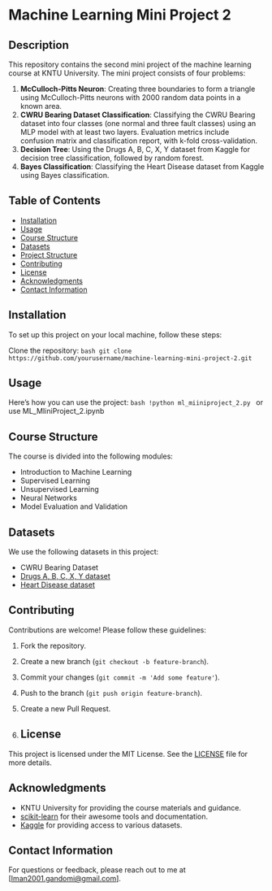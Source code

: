 # Machine Learning Mini Project 2

## Description
This repository contains the second mini project of the machine learning course at KNTU University. The mini project consists of four problems:

1. **McCulloch-Pitts Neuron**: Creating three boundaries to form a triangle using McCulloch-Pitts neurons with 2000 random data points in a known area.
2. **CWRU Bearing Dataset Classification**: Classifying the CWRU Bearing dataset into four classes (one normal and three fault classes) using an MLP model with at least two layers. Evaluation metrics include confusion matrix and classification report, with k-fold cross-validation.
3. **Decision Tree**: Using the Drugs A, B, C, X, Y dataset from Kaggle for decision tree classification, followed by random forest.
4. **Bayes Classification**: Classifying the Heart Disease dataset from Kaggle using Bayes classification.

## Table of Contents
- [Installation](#installation)
- [Usage](#usage)
- [Course Structure](#course-structure)
- [Datasets](#datasets)
- [Project Structure](#project-structure)
- [Contributing](#contributing)
- [License](#license)
- [Acknowledgments](#acknowledgments)
- [Contact Information](#contact-information)

## Installation
To set up this project on your local machine, follow these steps:

Clone the repository:
    ```bash
    git clone https://github.com/yourusername/machine-learning-mini-project-2.git
    ```
    
## Usage
Here’s how you can use the project:
    ```bash
    !python ml_miiniproject_2.py
    ```
    or
   use ML_MIiniProject_2.ipynb



## Course Structure
The course is divided into the following modules:
- Introduction to Machine Learning
- Supervised Learning
- Unsupervised Learning
- Neural Networks
- Model Evaluation and Validation

## Datasets
We use the following datasets in this project:
- CWRU Bearing Dataset
- [Drugs A, B, C, X, Y dataset](https://www.kaggle.com/datasets/prathamtripathi/drug-classification)
- [Heart Disease dataset](https://www.kaggle.com/datasets/johnsmith88/heart-disease-dataset)

## Contributing
Contributions are welcome! Please follow these guidelines:

1. Fork the repository.
2. Create a new branch (`git checkout -b feature-branch`).
3. Commit your changes (`git commit -m 'Add some feature'`).
4. Push to the branch (`git push origin feature-branch`).
5. Create a new Pull Request.

6. ## License
This project is licensed under the MIT License. See the [LICENSE](LICENSE) file for more details.

## Acknowledgments
- KNTU University for providing the course materials and guidance.
- [scikit-learn](https://scikit-learn.org/) for their awesome tools and documentation.
- [Kaggle](https://www.kaggle.com/) for providing access to various datasets.

## Contact Information
For questions or feedback, please reach out to me at [Iman2001.gandomi@gmail.com].
